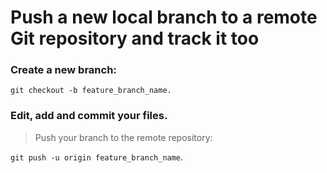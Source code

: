# Push a new local branch to a remote Git repository and track it too

### Create a new branch: 

`git checkout -b feature_branch_name.`

### Edit, add and commit your files.

> Push your branch to the remote repository: 

 `git push -u origin feature_branch_name`.

